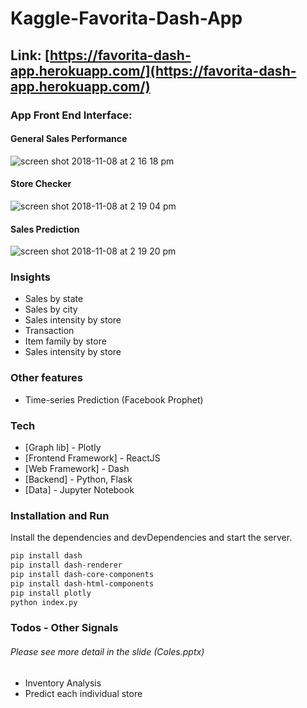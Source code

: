 # Kaggle-Favorita-Dash-App
## Link: [https://favorita-dash-app.herokuapp.com/](https://favorita-dash-app.herokuapp.com/)


### App Front End Interface:

#### General Sales Performance
![screen shot 2018-11-08 at 2 16 18 pm](https://user-images.githubusercontent.com/3348387/48175782-8e16ec80-e361-11e8-83ea-54fc1d928ee6.png)

#### Store Checker
![screen shot 2018-11-08 at 2 19 04 pm](https://user-images.githubusercontent.com/3348387/48175887-fa91eb80-e361-11e8-9b85-332446af66c0.png)

#### Sales Prediction
![screen shot 2018-11-08 at 2 19 20 pm](https://user-images.githubusercontent.com/3348387/48175911-0d0c2500-e362-11e8-89af-099bd9be64a5.png)


### Insights
* Sales by state
* Sales by city
* Sales intensity by store
* Transaction
* Item family by store
* Sales intensity by store

### Other features
* Time-series Prediction (Facebook Prophet)

### Tech

* [Graph lib] - Plotly
* [Frontend Framework] - ReactJS
* [Web Framework] - Dash
* [Backend] - Python, Flask
* [Data] - Jupyter Notebook

### Installation and Run

Install the dependencies and devDependencies and start the server.

```sh
pip install dash
pip install dash-renderer
pip install dash-core-components
pip install dash-html-components
pip install plotly
python index.py
```


### Todos - Other Signals
###### Please see more detail in the slide (Coles.pptx)  

 - Inventory Analysis
 - Predict each individual store
